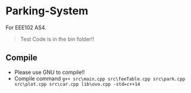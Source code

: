 # Parking-System
For EEE102 AS4.

> Test Code is in the bin folder!!  

## Compile
 - Please use GNU to compile!!
 - Compile command `g++ src\main.cpp src\feeTable.cpp src\park.cpp src\plot.cpp src\car.cpp lib\ovo.cpp -std=c++14`
